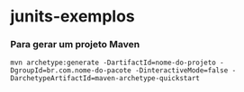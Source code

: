 # junits-exemplos
### Para gerar um projeto Maven 


```
mvn archetype:generate -DartifactId=nome-do-projeto -DgroupId=br.com.nome-do-pacote -DinteractiveMode=false -DarchetypeArtifactId=maven-archetype-quickstart
```
